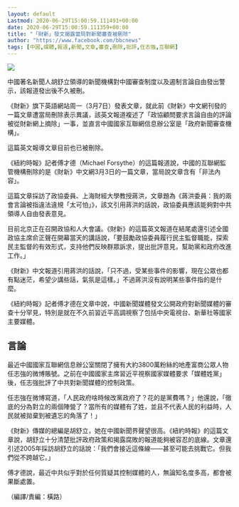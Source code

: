 ```yaml
---
layout: default
Lastmod: 2020-06-29T15:00:59.111491+00:00
date: 2020-06-29T15:00:59.111359+00:00
title: "「財新」發文揭露當局對新聞審查被刪除"
author: "https://www.facebook.com/bbcnews"
tags: [中國,媒體,報道,新聞,文章,審查,刪除,批評,任志強,互聯網]
---
```


 ![](https://images.weserv.nl/?url=https%3A//ichef.bbci.co.uk/news/ws/320/amz/worldservice/live/assets/images/2016/03/08/160308135507_caixin_censorship_640x360_bbc_nocredit.jpg) 

中國著名新聞人胡舒立領導的新聞機構對中國審查制度以及遏制言論自由發出警示，該報道發出後不久被刪。

《財新》旗下英語網站周一（3月7日）發表文章，就此前《財新》中文網刊發的一篇文章遭當局刪除表示異議，該英文報道複述了「政協顧問要求言論自由的評論被從財新網上摘除」一事，並直言中國國家互聯網信息辦公室是「政府新聞審查機構」。

這篇英文報導文章目前也已被刪除。

《紐約時報》記者傅才德（Michael Forsythe）的這篇報道說，中國的互聯網監管機構刪除的是《財新》中文網3月3日的一篇文章，當局說文章含有「非法內容」。

這篇文章採訪了政協委員、上海財經大學教授蔣洪，文章題為《蔣洪委員：我的兩會言論被指違法違規「太可怕」》，該文引用蔣洪的話說，政協委員應該能夠對中共領導人自由發表意見。

目前北京正在召開政協和人大會議。《財新》的這篇英文報道在結尾處還引述全國政協主席俞正聲在開幕當天的講話說，「要鼓勵政協委員履行民主監督職能，探索民主監督的有效形式，支持他們反映群眾訴求，提出批評意見，幫助黨和政府改進工作。」

《財新》中文報道引用蔣洪的話說，「只不過，受某些事件的影響，現在公眾也都有點迷茫，希望少講些話，氣氛是這樣。」不過蔣洪沒有說明某些事件指的是什麼。

《紐約時報》記者傅才德在文章中說，中國新聞媒體發文公開政府對新聞媒體的審查十分罕見，特別是就在不久前習近平高調視察了包括中央電視台、新華社等國家主要媒體。

言論
--

最近中國國家互聯網信息辦公室關閉了擁有大約3800萬粉絲的地產富商公眾人物任志強的微博賬號。之前在中國國家主席習近平視察國家媒體要求「媒體姓黨」後，任志強批評了中共對新聞媒體的控制政策。

任志強在微博寫道，「人民政府啥時候改黨政府了？花的是黨費嗎？」他還說，「徹底的分為對立的兩個陣營了？當所有的媒體有了姓，並且不代表人民的利益時，人民就被拋棄到被遺忘的角落了！」

《財新》傳媒的總編是胡舒立，她在中國新聞界聲望很高。《紐約時報》的這篇文章說，胡舒立十分清楚批評政府政策和揭露腐敗的報道能夠被容忍的底線。文章還引述2005年採訪胡舒立的話說：「我們會接近這條線——甚至可能去挑戰它。但我們從不跨越它。」

傅才德說，最近中共似乎對於任何質疑其控制媒體的人，無論知名度多高，都會被果斷處置。

（編譯/責編：橫路）

